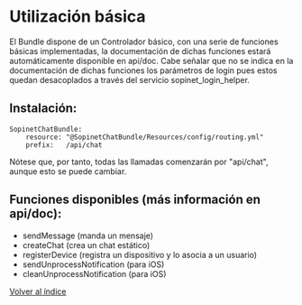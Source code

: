 # Utilización básica

El Bundle dispone de un Controlador básico, con una serie de funciones básicas implementadas, la documentación de dichas funciones estará
automáticamente disponible en api/doc. Cabe señalar que no se indica en la documentación de dichas funciones los parámetros de login
pues estos quedan desacoplados a través del servicio sopinet_login_helper.

## Instalación:

```
SopinetChatBundle:
    resource: "@SopinetChatBundle/Resources/config/routing.yml"
    prefix:   /api/chat
```

Nótese que, por tanto, todas las llamadas comenzarán por "api/chat", aunque esto se puede cambiar.

## Funciones disponibles (más información en api/doc):

- sendMessage (manda un mensaje)
- createChat (crea un chat estático)
- registerDevice (registra un dispositivo y lo asocia a un usuario)
- sendUnprocessNotification (para iOS)
- cleanUnprocessNotification (para iOS)

[Volver al índice](README.md)
